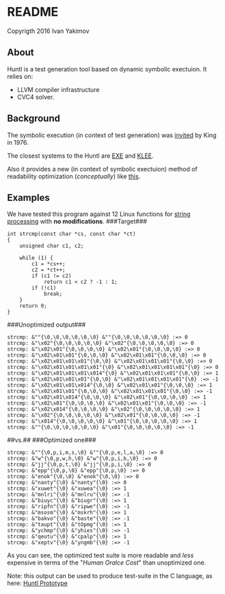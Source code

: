# README #
Copyrigth 2016 Ivan Yakimov

## About ##
Huntl is a test generation tool based on dynamic symbolic exectuion.
It relies on:
* LLVM compiler infrastructure
* CVC4 solver.

## Background ##
The symbolic execution (in context of test generation) was [invited](https://academic.microsoft.com/#/detail/2101512909) by King in 1976.

The closest systems to the Huntl are [EXE](https://academic.microsoft.com/#/detail/31771106) and [KLEE](https://klee.github.io/).

Also it provides a new (in context of symbolic exectuion) method of readability optimization (*conceptually*) like [this](https://academic.microsoft.com/#/detail/31771106).

## Examples ##
We have tested this program against 12 Linux functions for [string processing](https://github.com/torvalds/linux/blob/master/lib/string.c) with **no modifications**. 
###Target###
```
int strcmp(const char *cs, const char *ct)
{
	unsigned char c1, c2;

	while (1) {
		c1 = *cs++;
		c2 = *ct++;
		if (c1 != c2)
			return c1 < c2 ? -1 : 1;
		if (!c1)
			break;
	}
	return 0;
}
```
###Unoptimized output###
```
strcmp: &""{\0,\0,\0,\0,\0,\0} &""{\0,\0,\0,\0,\0,\0} :=> 0
strcmp: &"\x02"{\0,\0,\0,\0,\0} &"\x02"{\0,\0,\0,\0,\0} :=> 0
strcmp: &"\x02\x01"{\0,\0,\0,\0} &"\x02\x01"{\0,\0,\0,\0} :=> 0
strcmp: &"\x02\x01\x01"{\0,\0,\0} &"\x02\x01\x01"{\0,\0,\0} :=> 0
strcmp: &"\x02\x01\x01\x01"{\0,\0} &"\x02\x01\x01\x01"{\0,\0} :=> 0
strcmp: &"\x02\x01\x01\x01\x01"{\0} &"\x02\x01\x01\x01\x01"{\0} :=> 0
strcmp: &"\x02\x01\x01\x01\x014"{\0} &"\x02\x01\x01\x01"{\0,\0} :=> 1
strcmp: &"\x02\x01\x01\x01"{\0,\0} &"\x02\x01\x01\x01\x01"{\0} :=> -1
strcmp: &"\x02\x01\x01\x014"{\0,\0} &"\x02\x01\x01"{\0,\0,\0} :=> 1
strcmp: &"\x02\x01\x01"{\0,\0,\0} &"\x02\x01\x01\x01"{\0,\0} :=> -1
strcmp: &"\x02\x01\x014"{\0,\0,\0} &"\x02\x01"{\0,\0,\0,\0} :=> 1
strcmp: &"\x02\x01"{\0,\0,\0,\0} &"\x02\x01\x01"{\0,\0,\0} :=> -1
strcmp: &"\x02\x014"{\0,\0,\0,\0} &"\x02"{\0,\0,\0,\0,\0} :=> 1
strcmp: &"\x02"{\0,\0,\0,\0,\0} &"\x02\x01"{\0,\0,\0,\0} :=> -1
strcmp: &"\x014"{\0,\0,\0,\0,\0} &"\x01"{\0,\0,\0,\0,\0} :=> 1
strcmp: &""{\0,\0,\0,\0,\0,\0} &"\x01"{\0,\0,\0,\0,\0} :=> -1
```
##vs.##
###Optimized one###
```
strcmp: &""{\0,p,i,m,s,\0} &""{\0,p,e,l,a,\0} :=> 0
strcmp: &"w"{\0,p,w,h,\0} &"w"{\0,p,i,b,\0} :=> 0
strcmp: &"jj"{\0,p,t,\0} &"jj"{\0,p,i,\0} :=> 0
strcmp: &"epp"{\0,p,\0} &"epp"{\0,p,\0} :=> 0
strcmp: &"enok"{\0,\0} &"enok"{\0,\0} :=> 0
strcmp: &"nanty"{\0} &"nanty"{\0} :=> 0
strcmp: &"xuwet"{\0} &"xuwea"{\0} :=> 1
strcmp: &"mnlri"{\0} &"mnlru"{\0} :=> -1
strcmp: &"biuyc"{\0} &"biugr"{\0} :=> 1
strcmp: &"ripfn"{\0} &"ripwe"{\0} :=> -1
strcmp: &"msosm"{\0} &"mskrh"{\0} :=> 1
strcmp: &"bakvo"{\0} &"baste"{\0} :=> -1
strcmp: &"taupt"{\0} &"tOpmg"{\0} :=> 1
strcmp: &"ychmp"{\0} &"yhies"{\0} :=> -1
strcmp: &"qeutu"{\0} &"cpalp"{\0} :=> 1
strcmp: &"xeptv"{\0} &"yngmb"{\0} :=> -1
```
As you can see, the optimized test suite is more readable and *less* expensive in terms of the "*Human Oralce Cost*" than unoptimized one.

Note: this output can be used to produce test-suite in the C language, as here: [Huntl Prototype](https://github.com/IvanYakimov/huntl-prototype)
